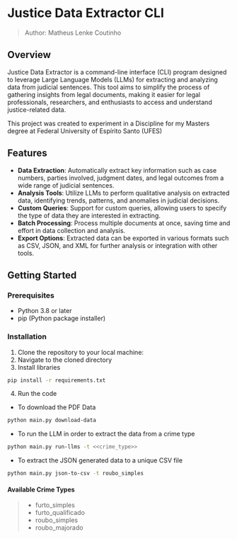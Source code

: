 # Justice Data Extractor CLI

> Author: Matheus Lenke Coutinho

## Overview

Justice Data Extractor is a command-line interface (CLI) program designed to leverage Large Language Models (LLMs) for extracting and analyzing data from judicial sentences. This tool aims to simplify the process of gathering insights from legal documents, making it easier for legal professionals, researchers, and enthusiasts to access and understand justice-related data.

This project was created to experiment in a Discipline for my Masters degree at Federal University of Espírito Santo (UFES)

## Features

- **Data Extraction**: Automatically extract key information such as case numbers, parties involved, judgment dates, and legal outcomes from a wide range of judicial sentences.
- **Analysis Tools**: Utilize LLMs to perform qualitative analysis on extracted data, identifying trends, patterns, and anomalies in judicial decisions.
- **Custom Queries**: Support for custom queries, allowing users to specify the type of data they are interested in extracting.
- **Batch Processing**: Process multiple documents at once, saving time and effort in data collection and analysis.
- **Export Options**: Extracted data can be exported in various formats such as CSV, JSON, and XML for further analysis or integration with other tools.

## Getting Started

### Prerequisites

- Python 3.8 or later
- pip (Python package installer)

### Installation

1. Clone the repository to your local machine:
2. Navigate to the cloned directory
3. Install libraries

```bash
pip install -r requirements.txt
```

4. Run the code

- To download the PDF Data

```bash
python main.py download-data
```

- To run the LLM in order to extract the data from a crime type

```bash
python main.py run-llms -t <<crime_type>>
```

- To extract the JSON generated data to a unique CSV file

```bash
python main.py json-to-csv -t roubo_simples
```

#### Available Crime Types

> - furto_simples
> - furto_qualificado
> - roubo_simples
> - roubo_majorado

